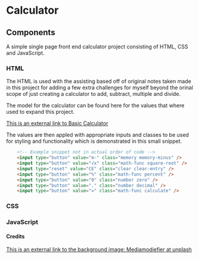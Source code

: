 # Calculator

## Components

A simple single page front end calculator project consisting of HTML, CSS and JavaScript.

### HTML

The HTML is used with the assisting based off of original notes taken made in this project for adding a few extra challenges for myself beyond the orinal scope of just creating a calculator to add, subtract, multiple and divide.

The model for the calculator can be found here for the values that where used to expand this project.

[This is an external link to Basic Calculator](https://www.calculatorsoup.com/calculators/math/basic.php)

The values are then appled with appropriate inputs and classes to be used for styling and functionality which is demonstrated in this small snippet.

````HTML
    <!-- Example snippet not in actual order of code -->
    <input type="button" value="m-" class="memory memory-minus" />
    <input type="button" value="√x" class="math-func square-root" />
    <input type="reset" value="CE" class="clear clear-entry" />
    <input type="button" value="%" class="math-func percent" />
    <input type="button" value="0" class="number zero" />
    <input type="button" value="." class="number decimal" />
    <input type="button" value="=" class="math-func calculate" />
````

### CSS

### JavaScript

#### Credits

[This is an external link to the background image: Mediamodiefier at unplash](https://unsplash.com/photos/I3HPUolh5hA)
